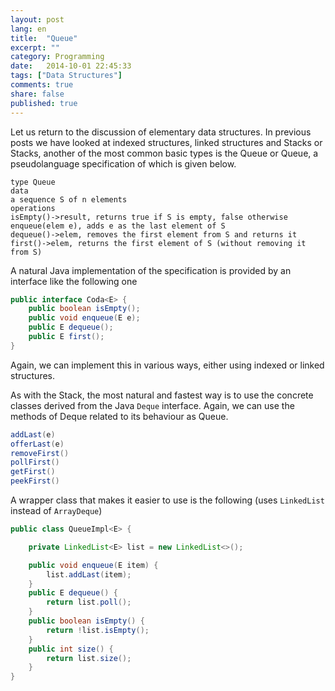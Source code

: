```yaml
---
layout: post
lang: en
title:  "Queue"
excerpt: ""
category: Programming
date:   2014-10-01 22:45:33
tags: ["Data Structures"]
comments: true
share: false
published: true
---
```

Let us return to the discussion of elementary data structures. In previous posts we have looked at indexed structures, linked structures and Stacks or Stacks, another of the most common basic types is the Queue or Queue, a pseudolanguage specification of which is given below.
```
type Queue
data
a sequence S of n elements
operations
isEmpty()->result, returns true if S is empty, false otherwise
enqueue(elem e), adds e as the last element of S
dequeue()->elem, removes the first element from S and returns it
first()->elem, returns the first element of S (without removing it from S)
```
A natural Java implementation of the specification is provided by an interface like the following one

```java
public interface Coda<E> {
    public boolean isEmpty();
    public void enqueue(E e);
    public E dequeue();
    public E first();
}
```

Again, we can implement this in various ways, either using indexed or linked structures. 

As with the Stack, the most natural and fastest way is to use the concrete classes derived from the Java `Deque` interface.
Again, we can use the methods of Deque related to its behaviour as Queue.

```java
addLast(e)
offerLast(e)
removeFirst()
pollFirst()
getFirst()
peekFirst()
```

A wrapper class that makes it easier to use is the following (uses `LinkedList` instead of `ArrayDeque`)

```java
public class QueueImpl<E> {

    private LinkedList<E> list = new LinkedList<>();

    public void enqueue(E item) {
        list.addLast(item);
    }
    public E dequeue() {
        return list.poll();
    }
    public boolean isEmpty() {
        return !list.isEmpty();
    }
    public int size() {
        return list.size();
    }
}
```
